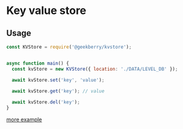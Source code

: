 # Key value store

## Usage

```javascript
const KVStore = require('@geekberry/kvstore');


async function main() {
  const kvStore = new KVStore({ location: './DATA/LEVEL_DB' });

  await kvStore.set('key', 'value');
  
  await kvStore.get('key'); // value

  await kvStore.del('key');
}
```

[more example](https://github.com/GeekBerry/kvStore/blob/master/test/KVStore.test.js)
